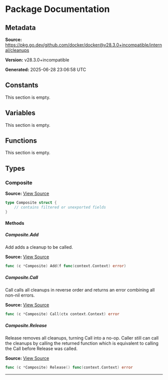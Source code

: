 # Package Documentation

## Metadata

**Source:** https://pkg.go.dev/github.com/docker/docker@v28.3.0+incompatible/internal/cleanups

**Version:** v28.3.0+incompatible

**Generated:** 2025-06-28 23:06:58 UTC

## Constants

This section is empty.

## Variables

This section is empty.

## Functions

This section is empty.

## Types

### Composite

**Source:** [View Source](https://github.com/docker/docker/blob/v28.3.0/internal/cleanups/composite.go#L9)  

```go
type Composite struct {
	// contains filtered or unexported fields
}
```

#### Methods

##### Composite.Add

Add adds a cleanup to be called.

**Source:** [View Source](https://github.com/docker/docker/blob/v28.3.0/internal/cleanups/composite.go#L14)  

```go
func (c *Composite) Add(f func(context.Context) error)
```

##### Composite.Call

Call calls all cleanups in reverse order and returns an error combining all
non-nil errors.

**Source:** [View Source](https://github.com/docker/docker/blob/v28.3.0/internal/cleanups/composite.go#L20)  

```go
func (c *Composite) Call(ctx context.Context) error
```

##### Composite.Release

Release removes all cleanups, turning Call into a no-op.
Caller still can call the cleanups by calling the returned function
which is equivalent to calling the Call before Release was called.

**Source:** [View Source](https://github.com/docker/docker/blob/v28.3.0/internal/cleanups/composite.go#L29)  

```go
func (c *Composite) Release() func(context.Context) error
```

---

